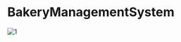 # BakeryManagementSystem


![1](https://user-images.githubusercontent.com/53117861/119216989-9afb2600-baf0-11eb-9960-3f98adf2c960.png)

